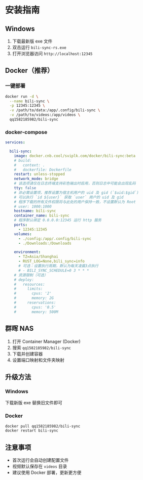 # 安装指南

## Windows

1. 下载最新版 exe 文件
2. 双击运行 `bili-sync-rs.exe`
3. 打开浏览器访问 `http://localhost:12345`

## Docker（推荐）

### 一键部署
```bash
docker run -d \
  --name bili-sync \
  -p 12345:12345 \
  -v /path/to/data:/app/.config/bili-sync \
  -v /path/to/videos:/app/videos \
  qq1582185982/bili-sync
```

### docker-compose
```yaml
services:

  bili-sync:
    image: docker.cnb.cool/sviplk.com/docker/bili-sync:beta
    # build:
    #   context: .
    #   dockerfile: Dockerfile
    restart: unless-stopped
    network_mode: bridge
    # 该选项请仅在日志终端支持彩色输出时启用，否则日志中可能会出现乱码
    tty: false
    # 非必需设置项，推荐设置为宿主机用户的 uid 及 gid (`$uid:$gid`)
    # 可以执行 `id ${user}` 获取 `user` 用户的 uid 及 gid
    # 程序下载的所有文件权限将与此处的用户保持一致，不设置默认为 Root
    # user: 1000:1000
    hostname: bili-sync
    container_name: bili-sync
    # 程序默认绑定 0.0.0.0:12345 运行 http 服务
    ports:
      - 12345:12345
    volumes:
      - ./config:/app/.config/bili-sync
      - ./Downloads:/Downloads

    environment:
      - TZ=Asia/Shanghai
      - RUST_LOG=None,bili_sync=info
      # 可选：设置执行周期，默认为每天凌晨3点执行
      # - BILI_SYNC_SCHEDULE=0 3 * * *
    # 资源限制（可选）
    # deploy:
    #   resources:
    #     limits:
    #       cpus: '2'
    #       memory: 2G
    #     reservations:
    #       cpus: '0.5'
    #       memory: 500M
```

## 群晖 NAS

1. 打开 Container Manager (Docker)
2. 搜索 `qq1582185982/bili-sync`
3. 下载并创建容器
4. 设置端口映射和文件夹映射

## 升级方法

### Windows
下载新版 exe 替换旧文件即可

### Docker
```bash
docker pull qq1582185982/bili-sync
docker restart bili-sync
```

## 注意事项

- 首次运行会自动创建配置文件
- 视频默认保存在 `videos` 目录
- 建议使用 Docker 部署，更新更方便